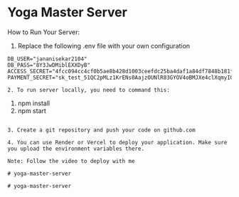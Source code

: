 # Yoga Master Server

How to Run Your Server:
1. Replace the following .env file with your own configuration
```
DB_USER="jananisekar2104"
DB_PASS="8Y3JwDMiblEXXDyB"
ACCESS_SECRET="4fcc094cc4cf0b5ae8b428d1003ceefdc25ba4daf1a84df7848b181f2af668cdf05f7626da706fca47c5ea6ab92432d03ebb82cf21792a50652c4e4536c97a6a"
PAYMENT_SECRET="sk_test_51QC2pMLz1KrENs0AajzOUNlR83GYOV4oBMJXe4clXqmyIGBzJ3ZeqBkrvgV4oJI1AvF1FcFt2089YoAFh4uSERlU00lropXPa2"

2. To run server locally, you need to command this:
```
1. npm install
2. npm start
```

3. Create a git repository and push your code on github.com

4. You can use Render or Vercel to deploy your application. Make sure you upload the environment variables there.

Note: Follow the video to deploy with me

#   y o g a - m a s t e r - s e r v e r 
 
 #   y o g a - m a s t e r - s e r v e r 
 
 

